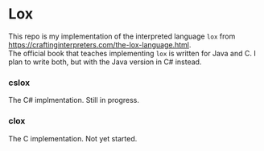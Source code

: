 # Lox
This repo is my implementation of the interpreted language `lox` from https://craftinginterpreters.com/the-lox-language.html.  
The official book that teaches implementing `lox` is written for Java and C. I plan to write both, but with the Java version in C# instead. 

### cslox
The C# implmentation.  Still in progress.

### clox
The C implementation. Not yet started.
